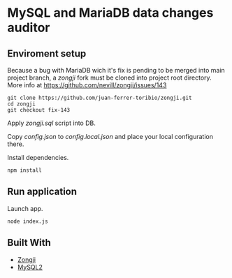 # MySQL and MariaDB data changes auditor

## Enviroment setup

Because a bug with MariaDB wich it's fix is pending to be merged into main
project branch, a *zongji* fork must be cloned into project root directory.
More info at https://github.com/nevill/zongji/issues/143
```text
git clone https://github.com/juan-ferrer-toribio/zongji.git
cd zongji
git checkout fix-143
```

Apply *zongji.sql* script into DB.

Copy *config.json* to *config.local.json* and place your local configuration
there.

Install dependencies.
```text
npm install
```

## Run application

Launch app.
```text
node index.js
```

## Built With

* [Zongji](https://github.com/nevill/zongji)
* [MySQL2](https://github.com/sidorares/node-mysql2#readme)
